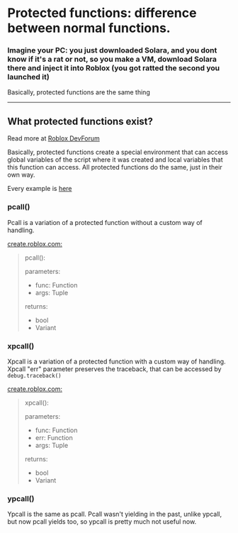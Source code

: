 # Protected functions: difference between normal functions.

### Imagine your PC: you just downloaded Solara, and you dont know if it's a rat or not, so you make a VM, download Solara there and inject it into Roblox (you got ratted the second you launched it)
Basically, protected functions are the same thing

---

## What protected functions exist?

Read more at [Roblox DevForum](https://devforum.roblox.com/t/pcall-xpcall-and-ypcall-tutorial-how-do-they-work/1417471)

Basically, protected functions create a special environment that can access global variables of the script where it was created and local variables that this function can access. All protected functions do the same, just in their own way.

Every example is [here](https://github.com/bacho-development/Luau-For-Teapots/tree/main/basics/functions/protected%20functions/example.lua)

### pcall()

Pcall is a variation of a protected function without a custom way of handling.

[create.roblox.com:](https://create.roblox.com/docs/reference/engine/globals/LuaGlobals#pcall)
> pcall():
>
> parameters:
>   - func: Function
>   - args: Tuple
>
> returns:
>   - bool
>   - Variant

### xpcall()

Xpcall is a variation of a protected function with a custom way of handling.
Xpcall "err" parameter preserves the traceback, that can be accessed by ```debug.traceback()```

[create.roblox.com:](https://create.roblox.com/docs/reference/engine/globals/LuaGlobals#xpcall)
> xpcall():
>
> parameters:
>   - func: Function
>   - err: Function
>   - args: Tuple
>
> returns:
>   - bool
>   - Variant


### ypcall()

Ypcall is the same as pcall. Pcall wasn't yielding in the past, unlike ypcall, but now pcall yields too, so ypcall is pretty much not useful now.